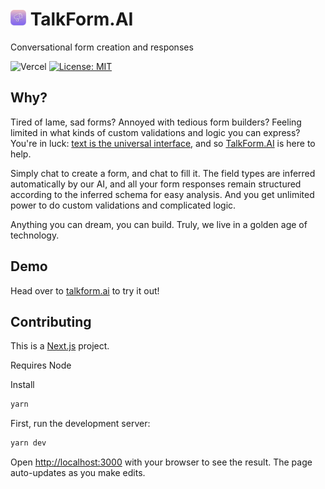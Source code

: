 # <img src="./public/talkform.png" alt="Talkform Icon" width="25"> TalkForm.AI

Conversational form creation and responses

![Vercel](https://img.shields.io/github/deployments/nsbradford/TalkFormAI/production?logo=vercel&label=Vercel%20deployment) [![License: MIT](https://img.shields.io/badge/License-MIT-yellow.svg)](https://opensource.org/licenses/MIT)

## Why?
Tired of lame, sad forms? Annoyed with tedious form builders? Feeling limited in what kinds of custom validations and logic you can express? You're in luck: [text is the universal interface](https://scale.com/blog/text-universal-interface), and so [TalkForm.AI](https://www.talkform.ai/) is here to help.

Simply chat to create a form, and chat to fill it. The field types are inferred automatically by our AI, and all your form responses remain structured according to the inferred schema for easy analysis. And you get unlimited power to do custom validations and complicated logic.

Anything you can dream, you can build. Truly, we live in a golden age of technology.

## Demo
Head over to [talkform.ai](https://www.talkform.ai/) to try it out!

## Contributing
This is a [Next.js](https://nextjs.org/) project.

Requires Node

Install

```bash
yarn
```

First, run the development server:

```bash
yarn dev
```

Open [http://localhost:3000](http://localhost:3000) with your browser to see the result. The page auto-updates as you make edits.

